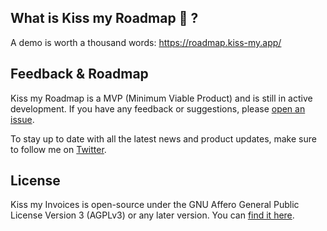 ## What is Kiss my Roadmap 💋 ?

A demo is worth a thousand words: https://roadmap.kiss-my.app/

## Feedback & Roadmap

Kiss my Roadmap is a MVP (Minimum Viable Product) and is still in active development. If you have any feedback or suggestions, please [open an issue](https://github.com/ambroselli-io/kiss-my-roadmap/issues/new/choose).

To stay up to date with all the latest news and product updates, make sure to follow me on [Twitter](https://twitter.com/ambroselli_io).

## License

Kiss my Invoices is open-source under the GNU Affero General Public License Version 3 (AGPLv3) or any later version. You can [find it here](https://github.com/ambroselli-io/kiss-my-roadmap/blob/main/LICENSE).
